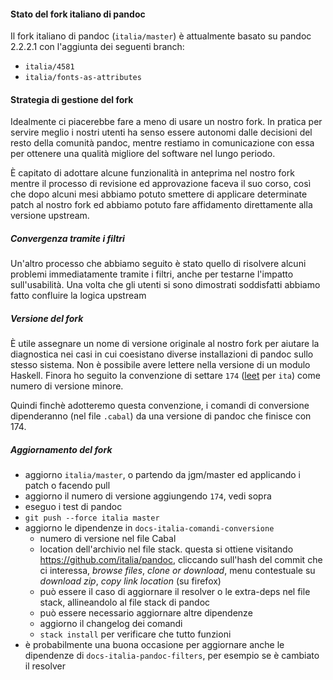 
#### Stato del fork italiano di pandoc

Il fork italiano di pandoc (`italia/master`) è attualmente basato su
pandoc 2.2.2.1 con l'aggiunta dei seguenti branch:

- `italia/4581`
- `italia/fonts-as-attributes`

#### Strategia di gestione del fork

Idealmente ci piacerebbe fare a meno di usare un nostro fork. In
pratica per servire meglio i nostri utenti ha senso essere autonomi
dalle decisioni del resto della comunità pandoc, mentre restiamo in
comunicazione con essa per ottenere una qualità migliore del software
nel lungo periodo.

È capitato di adottare alcune funzionalità in anteprima nel nostro
fork mentre il processo di revisione ed approvazione faceva il suo
corso, così che dopo alcuni mesi abbiamo potuto smettere di applicare
determinate patch al nostro fork ed abbiamo potuto fare affidamento
direttamente alla versione upstream.

##### Convergenza tramite i filtri

Un'altro processo che abbiamo seguito è stato quello di risolvere
alcuni problemi immediatamente tramite i filtri, anche per testarne
l'impatto sull'usabilità. Una volta che gli utenti si sono dimostrati
soddisfatti abbiamo fatto confluire la logica upstream

##### Versione del fork

È utile assegnare un nome di versione originale al nostro fork per
aiutare la diagnostica nei casi in cui coesistano diverse
installazioni di pandoc sullo stesso sistema. Non è possibile avere
lettere nella versione di un modulo Haskell. Finora ho seguito la
convenzione di settare `174`
([leet](https://en.wikipedia.org/wiki/Leet) per `ita`) come numero di
versione minore.

Quindi finchè adotteremo questa convenzione, i comandi di conversione
dipenderanno (nel file `.cabal`) da una versione di pandoc che finisce
con 174.

##### Aggiornamento del fork

- aggiorno `italia/master`, o partendo da jgm/master ed applicando i
  patch o facendo pull
- aggiorno il numero di versione aggiungendo `174`, vedi sopra
- eseguo i test di pandoc
- `git push --force italia master`
- aggiorno le dipendenze in `docs-italia-comandi-conversione`
  - numero di versione nel file Cabal
  - location dell'archivio nel file stack. questa si ottiene visitando
    https://github.com/italia/pandoc, cliccando sull'hash del commit
    che ci interessa, _browse files_, _clone or download_, menu
    contestuale su _download zip_, _copy link location_ (su firefox)
  - può essere il caso di aggiornare il resolver o le extra-deps nel
    file stack, allineandolo al file stack di pandoc
  - può essere necessario aggiornare altre dipendenze
  - aggiorno il changelog dei comandi
  - `stack install` per verificare che tutto funzioni
- è probabilmente una buona occasione per aggiornare anche le dipendenze
  di `docs-italia-pandoc-filters`, per esempio se è cambiato il
  resolver
